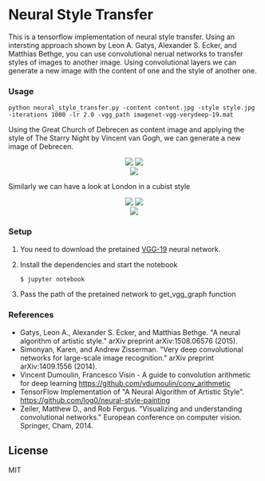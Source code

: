 # Neural Style Transfer

This is a tensorflow implementation of neural style transfer. Using an intersting approach shown by Leon A. Gatys, Alexander S. Ecker, and Matthias Bethge, you can use convolutional nerual networks to transfer styles of images to another image. Using convolutional layers we can generate a new image with the content of one and the style of another one.

### Usage 

```
python neural_style_transfer.py -content content.jpg -style style.jpg -iterations 1000 -lr 2.0 -vgg_path imagenet-vgg-verydeep-19.mat
```

Using the Great Church of Debrecen as content image and applying the style of The Starry Night by Vincent van Gogh, we can generate a new image of Debrecen.
<div align="center">
	<img src="https://github.com/petkovacs19/neural-style-transfer/blob/master/images/debrecen.jpg"/>
	<img src="https://github.com/petkovacs19/neural-style-transfer/blob/master/images/vincent.jpg"/>
</div>

<div align="center">
	<img src="https://github.com/petkovacs19/neural-style-transfer/blob/master/images/debrecen-vincent.png"/>
</div>



Similarly we can have a look at London in a cubist style

<div align="center">
	<img src="https://github.com/petkovacs19/neural-style-transfer/blob/master/images/london.jpg"/>
	<img src="https://github.com/petkovacs19/neural-style-transfer/blob/master/images/picasso.jpg"/>
</div>

<div align="center">
	<img src="https://github.com/petkovacs19/neural-style-transfer/blob/master/images/london-picasso.png"/>
</div>


### Setup

1. You need to download the pretained [VGG-19](http://www.vlfeat.org/matconvnet/models/imagenet-vgg-verydeep-19.mat) neural network.

2. Install the dependencies and start the notebook

    ```sh
    $ jupyter notebook
    ```

3. Pass the path of the pretained network to get_vgg_graph function



### References
* Gatys, Leon A., Alexander S. Ecker, and Matthias Bethge. "A neural algorithm of artistic style." arXiv preprint arXiv:1508.06576 (2015).
* Simonyan, Karen, and Andrew Zisserman. "Very deep convolutional networks for large-scale image recognition." arXiv preprint arXiv:1409.1556 (2014).
* Vincent Dumoulin, Francesco Visin - A guide to convolution arithmetic for deep learning  https://github.com/vdumoulin/conv_arithmetic
* TensorFlow Implementation of "A Neural Algorithm of Artistic Style". https://github.com/log0/neural-style-painting
* Zeiler, Matthew D., and Rob Fergus. "Visualizing and understanding convolutional networks." European conference on computer vision. Springer, Cham, 2014.

License
----

MIT

